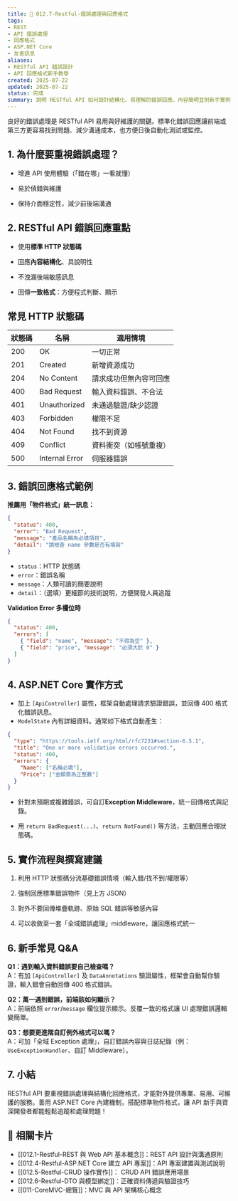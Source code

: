 ```yaml
---
title: 🚦 012.7-Restful-錯誤處理與回應格式  
tags:
- REST
- API 錯誤處理
- 回應格式
- ASP.NET Core
- 友善訊息  
aliases:
- RESTful API 錯誤設計
- API 回應格式新手教學  
created: 2025-07-22  
updated: 2025-07-22  
status: 完成  
summary: 說明 RESTful API 如何設計結構化、易理解的錯誤回應。內容簡明並附新手實例，並介紹 ASP.NET Core 的常見實作方式。
---
```


良好的錯誤處理是 RESTful API 易用與好維護的關鍵。標準化錯誤回應讓前端或第三方更容易找到問題、減少溝通成本，也方便日後自動化測試或監控。

## 1. 為什麼要重視錯誤處理？

- 增進 API 使用體驗（「錯在哪」一看就懂）

- 易於偵錯與維護

- 保持介面穩定性，減少前後端溝通

## 2. RESTful API 錯誤回應重點

- 使用**標準 HTTP 狀態碼**

- 回應**內容結構化**、具說明性

- 不洩漏後端敏感訊息

- 回傳**一致格式**：方便程式判斷、顯示

## 常見 HTTP 狀態碼

|狀態碼|名稱|適用情境|
|---|---|---|
|200|OK|一切正常|
|201|Created|新增資源成功|
|204|No Content|請求成功但無內容可回應|
|400|Bad Request|輸入資料錯誤、不合法|
|401|Unauthorized|未通過驗證/缺少認證|
|403|Forbidden|權限不足|
|404|Not Found|找不到資源|
|409|Conflict|資料衝突（如帳號重複）|
|500|Internal Error|伺服器錯誤|

## 3. 錯誤回應格式範例

**推薦用「物件格式」統一訊息：**

```json
{
  "status": 400,
  "error": "Bad Request",
  "message": "產品名稱為必填項目",
  "detail": "請檢查 name 參數是否有填寫"
}
```

- `status`：HTTP 狀態碼
- `error`：錯誤名稱
- `message`：人類可讀的簡要說明
- `detail`：（選填）更細節的技術說明，方便開發人員追蹤

**Validation Error 多欄位時**

```json
{
  "status": 400,
  "errors": [
    { "field": "name", "message": "不得為空" },
    { "field": "price", "message": "必須大於 0" }
  ]
}
```

## 4. ASP.NET Core 實作方式

- 加上 `[ApiController]` 屬性，框架自動處理請求驗證錯誤，並回傳 400 格式化錯誤訊息。
- `ModelState` 內有詳細資料。通常如下格式自動產生：

```json
{
  "type": "https://tools.ietf.org/html/rfc7231#section-6.5.1",
  "title": "One or more validation errors occurred.",
  "status": 400,
  "errors": {
    "Name": ["名稱必填"],
    "Price": ["金額需為正整數"]
  }
}
```

- 針對未預期或複雜錯誤，可自訂**Exception Middleware**，統一回傳格式與記錄。

- 用 `return BadRequest(...)`、`return NotFound()` 等方法，主動回應合理狀態碼。

## 5. 實作流程與撰寫建議

1. 利用 HTTP 狀態碼分流基礎錯誤情境（輸入錯/找不到/權限等）

2. 強制回應標準錯誤物件（見上方 JSON）

3. 對外不要回傳堆疊軌跡、原始 SQL 錯誤等敏感內容

4. 可以收斂至一套「全域錯誤處理」middleware，讓回應格式統一

## 6. 新手常見 Q&A

**Q1：遇到輸入資料錯誤要自己檢查嗎？**  
A：有加 `[ApiController]` 及 `DataAnnotations` 驗證屬性，框架會自動幫你驗證，輸入錯會自動回傳 400 格式錯誤。

**Q2：萬一遇到錯誤，前端該如何顯示？**  
A：前端依照 `error`/`message` 欄位提示顯示。反覆一致的格式讓 UI 處理錯誤邏輯變簡單。

**Q3：想要更進階自訂例外格式可以嗎？**  
A：可加「全域 Exception 處理」，自訂錯誤內容與日誌紀錄（例：`UseExceptionHandler`、自訂 Middleware）。

## 7. 小結

RESTful API 要重視錯誤處理與結構化回應格式，才能對外提供專業、易用、可維護的服務。善用 ASP.NET Core 內建機制，搭配標準物件格式，讓 API 新手與資深開發者都能輕鬆追蹤和處理問題！

## 🔗 相關卡片

- [[012.1-Restful-REST 與 Web API 基本概念]]：REST API 設計與溝通原則
- [[012.4-Restful-ASP.NET Core 建立 API 專案]]：API 專案建置與測試說明
- [[012.5-Restful-CRUD 操作實作]]： CRUD API 錯誤應用場景
- [[012.6-Restful-DTO 與模型綁定]]：正確資料傳遞與驗證技巧
- [[011-CoreMVC-總覽]]：MVC 與 API 架構核心概念